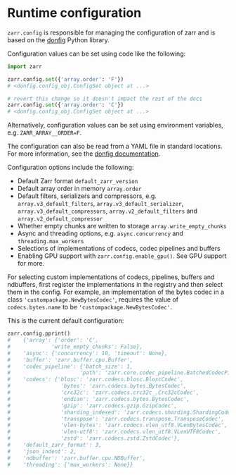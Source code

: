 # Runtime configuration

`zarr.config` is responsible for managing the configuration of zarr and
is based on the [donfig](https://github.com/pytroll/donfig) Python library.

Configuration values can be set using code like the following:

```python
import zarr

zarr.config.set({'array.order': 'F'})
# <donfig.config_obj.ConfigSet object at ...>

# revert this change so it doesn't impact the rest of the docs
zarr.config.set({'array.order': 'C'})
# <donfig.config_obj.ConfigSet object at ...>
```

Alternatively, configuration values can be set using environment variables, e.g.
`ZARR_ARRAY__ORDER=F`.

The configuration can also be read from a YAML file in standard locations.
For more information, see the
[donfig documentation](https://donfig.readthedocs.io/en/latest/).

Configuration options include the following:

- Default Zarr format `default_zarr_version`
- Default array order in memory `array.order`
- Default filters, serializers and compressors, e.g. `array.v3_default_filters`, `array.v3_default_serializer`, `array.v3_default_compressors`, `array.v2_default_filters` and `array.v2_default_compressor`
- Whether empty chunks are written to storage `array.write_empty_chunks`
- Async and threading options, e.g. `async.concurrency` and `threading.max_workers`
- Selections of implementations of codecs, codec pipelines and buffers
- Enabling GPU support with `zarr.config.enable_gpu()`. See GPU support for more.

For selecting custom implementations of codecs, pipelines, buffers and ndbuffers,
first register the implementations in the registry and then select them in the config.
For example, an implementation of the bytes codec in a class `'custompackage.NewBytesCodec'`,
requires the value of `codecs.bytes.name` to be `'custompackage.NewBytesCodec'`.

This is the current default configuration:

```python
zarr.config.pprint()
#    {'array': {'order': 'C',
#             'write_empty_chunks': False},
#    'async': {'concurrency': 10, 'timeout': None},
#    'buffer': 'zarr.buffer.cpu.Buffer',
#    'codec_pipeline': {'batch_size': 1,
#                      'path': 'zarr.core.codec_pipeline.BatchedCodecPipeline'},
#    'codecs': {'blosc': 'zarr.codecs.blosc.BloscCodec',
#                'bytes': 'zarr.codecs.bytes.BytesCodec',
#                'crc32c': 'zarr.codecs.crc32c_.Crc32cCodec',
#                'endian': 'zarr.codecs.bytes.BytesCodec',
#                'gzip': 'zarr.codecs.gzip.GzipCodec',
#                'sharding_indexed': 'zarr.codecs.sharding.ShardingCodec',
#                'transpose': 'zarr.codecs.transpose.TransposeCodec',
#                'vlen-bytes': 'zarr.codecs.vlen_utf8.VLenBytesCodec',
#                'vlen-utf8': 'zarr.codecs.vlen_utf8.VLenUTF8Codec',
#                'zstd': 'zarr.codecs.zstd.ZstdCodec'},
#    'default_zarr_format': 3,
#    'json_indent': 2,
#    'ndbuffer': 'zarr.buffer.cpu.NDBuffer',
#    'threading': {'max_workers': None}}
```
